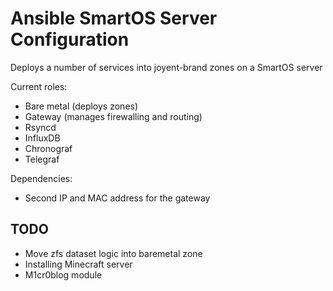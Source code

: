 # Ansible SmartOS Server Configuration

Deploys a number of services into joyent-brand zones on a SmartOS server

Current roles:

- Bare metal (deploys zones)
- Gateway (manages firewalling and routing)
- Rsyncd
- InfluxDB
- Chronograf
- Telegraf

Dependencies:

- Second IP and MAC address for the gateway


## TODO

- Move zfs dataset logic into baremetal zone
- Installing Minecraft server
- M1cr0blog module
